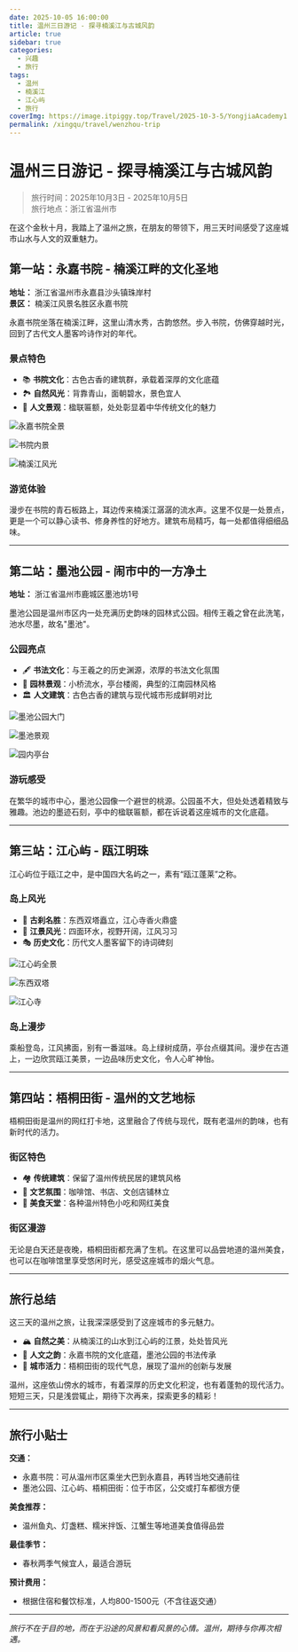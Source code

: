 ```yaml
---
date: 2025-10-05 16:00:00
title: 温州三日游记 - 探寻楠溪江与古城风韵
article: true
sidebar: true
categories:
  - 兴趣
  - 旅行
tags:
  - 温州
  - 楠溪江
  - 江心屿
  - 旅行
coverImg: https://image.itpiggy.top/Travel/2025-10-3-5/YongjiaAcademy1.jpg
permalink: /xingqu/travel/wenzhou-trip
---
```


# 温州三日游记 - 探寻楠溪江与古城风韵

> 旅行时间：2025年10月3日 - 2025年10月5日  
> 旅行地点：浙江省温州市

在这个金秋十月，我踏上了温州之旅，在朋友的带领下，用三天时间感受了这座城市山水与人文的双重魅力。

## 第一站：永嘉书院 - 楠溪江畔的文化圣地

**地址：** 浙江省温州市永嘉县沙头镇珠岸村  
**景区：** 楠溪江风景名胜区永嘉书院

永嘉书院坐落在楠溪江畔，这里山清水秀，古韵悠然。步入书院，仿佛穿越时光，回到了古代文人墨客吟诗作对的年代。

### 景点特色

- 📚 **书院文化**：古色古香的建筑群，承载着深厚的文化底蕴
- 🏞️ **自然风光**：背靠青山，面朝碧水，景色宜人
- 🎨 **人文景观**：楹联匾额，处处彰显着中华传统文化的魅力

<!-- 永嘉书院图片 -->
![永嘉书院全景](https://image.itpiggy.top/Travel/2025-10-3-5/YongjiaAcademy1.jpg)

![书院内景](https://image.itpiggy.top/Travel/2025-10-3-5/YongjiaAcademy4.jpg)

![楠溪江风光](https://image.itpiggy.top/Travel/2025-10-3-5/YongjiaAcademy3.jpg)

### 游览体验

漫步在书院的青石板路上，耳边传来楠溪江潺潺的流水声。这里不仅是一处景点，更是一个可以静心读书、修身养性的好地方。建筑布局精巧，每一处都值得细细品味。

---

## 第二站：墨池公园 - 闹市中的一方净土

**地址：** 浙江省温州市鹿城区墨池坊1号

墨池公园是温州市区内一处充满历史韵味的园林式公园。相传王羲之曾在此洗笔，池水尽墨，故名"墨池"。

### 公园亮点

- 🖋️ **书法文化**：与王羲之的历史渊源，浓厚的书法文化氛围
- 🌳 **园林景观**：小桥流水，亭台楼阁，典型的江南园林风格
- 🏛️ **人文建筑**：古色古香的建筑与现代城市形成鲜明对比

<!-- 墨池公园图片 -->
![墨池公园大门](https://image.itpiggy.top/Travel/2025-10-3-5/InkPool1.jpg)

![墨池景观](https://image.itpiggy.top/Travel/2025-10-3-5/InkPool2.jpg)

![园内亭台](https://image.itpiggy.top/Travel/2025-10-3-5/InkPool3.jpg)

### 游玩感受

在繁华的城市中心，墨池公园像一个避世的桃源。公园虽不大，但处处透着精致与雅趣。池边的墨迹石刻，亭中的楹联匾额，都在诉说着这座城市的文化底蕴。

---

## 第三站：江心屿 - 瓯江明珠

江心屿位于瓯江之中，是中国四大名屿之一，素有“瓯江蓬莱”之称。

### 岛上风光

- 🏯 **古刹名胜**：东西双塔矗立，江心寺香火鼎盛
- 🌊 **江景风光**：四面环水，视野开阔，江风习习
- 🎭 **历史文化**：历代文人墨客留下的诗词碑刻

<!-- 江心屿图片 -->
![江心屿全景](https://image.itpiggy.top/Travel/2025-10-3-5/JiangxinIslet1.jpg)

![东西双塔](https://image.itpiggy.top/Travel/2025-10-3-5/JiangxinIslet2.jpg)

![江心寺](https://image.itpiggy.top/Travel/2025-10-3-5/JiangxinIslet3.jpg)

### 岛上漫步

乘船登岛，江风拂面，别有一番滋味。岛上绿树成荫，亭台点缀其间。漫步在古道上，一边欣赏瓯江美景，一边品味历史文化，令人心旷神怡。

---

## 第四站：梧桐田街 - 温州的文艺地标

梧桐田街是温州的网红打卡地，这里融合了传统与现代，既有老温州的韵味，也有新时代的活力。

### 街区特色

- 🏘️ **传统建筑**：保留了温州传统民居的建筑风格
- 🎨 **文艺氛围**：咖啡馆、书店、文创店铺林立
- 🍜 **美食天堂**：各种温州特色小吃和网红美食

<!-- 梧桐田街图片 -->

### 街区漫游

无论是白天还是夜晚，梧桐田街都充满了生机。在这里可以品尝地道的温州美食，也可以在咖啡馆里享受悠闲时光，感受这座城市的烟火气息。

---

## 旅行总结

这三天的温州之旅，让我深深感受到了这座城市的多元魅力。

- 🏔️ **自然之美**：从楠溪江的山水到江心屿的江景，处处皆风光
- 📖 **人文之韵**：永嘉书院的文化底蕴，墨池公园的书法传承
- 🌆 **城市活力**：梧桐田街的现代气息，展现了温州的创新与发展

温州，这座依山傍水的城市，有着深厚的历史文化积淀，也有着蓬勃的现代活力。短短三天，只是浅尝辄止，期待下次再来，探索更多的精彩！

---

## 旅行小贴士

**交通：**
- 永嘉书院：可从温州市区乘坐大巴到永嘉县，再转当地交通前往
- 墨池公园、江心屿、梧桐田街：位于市区，公交或打车都很方便

**美食推荐：**
- 温州鱼丸、灯盏糕、糯米拌饭、江蟹生等地道美食值得品尝

**最佳季节：**
- 春秋两季气候宜人，最适合游玩

**预计费用：**
- 根据住宿和餐饮标准，人均800-1500元（不含往返交通）

---

*旅行不在于目的地，而在于沿途的风景和看风景的心情。温州，期待与你再次相遇。*

